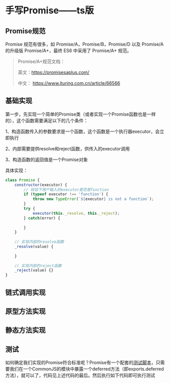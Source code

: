 # 手写Promise——ts版

## Promise规范

Promise 规范有很多，如 Promise/A，Promise/B，Promise/D 以及 Promise/A 的升级版 Promise/A+，最终 ES6 中采用了 Promise/A+ 规范。

> Promise/A+规范文档：
>
> 英文：https://promisesaplus.com/
>
> 中文： https://www.ituring.com.cn/article/66566







## 基础实现

第一步，先实现一个简单的Promise类（或者实现一个Promise函数也是一样的），这个函数需要满足以下的几个条件：

1、构造函数传入的参数要求是一个函数，这个函数是一个执行器executor，会立即执行

2、内部需要提供resolve和reject函数，供传入的executor调用

3、构造函数的返回值是一个Promise对象

具体实现：

```javascript
class Promise {
    constructor(executor) {
        // 校验下用户输入的executor是否是function
        if (typeof executor !== 'function') {
            throw new TypeError(`${executor} is not a function`);
        }
        try {
            executor(this._resolve, this._reject); 
        } catch(error) {
            
        }
    }
    
    // 实现内部的resolve函数
    _resolve(value) {
        
    }
    
    // 实现内部的reject函数
    _reject(value) {}
}
```





## 链式调用实现





## 原型方法实现





## 静态方法实现





## 测试

如何确定我们实现的Promise符合标准呢？Promise有一个配套的[测试脚本](https://github.com/promises-aplus/promises-tests)，只需要我们在一个CommonJS的模块中暴露一个deferred方法（即exports.deferred方法），就可以了，代码见上述代码的最后。然后执行如下代码即可执行测试